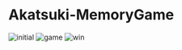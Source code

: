 # Akatsuki-MemoryGame
![initial](https://user-images.githubusercontent.com/54948264/177153432-fcb8083d-9db9-4225-8dce-186935eb3d46.png)
![game](https://user-images.githubusercontent.com/54948264/177153490-f45f8ff8-547c-4a56-8836-1c31c70a74e4.png)
![win](https://user-images.githubusercontent.com/54948264/177153516-1cda0b70-53ba-44bf-93a4-2dfd830e6015.png)


